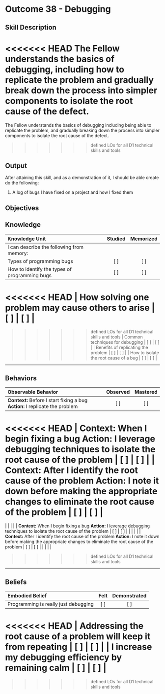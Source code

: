 # Outcome 38 - Debugging

**Skill Description**
----------
<<<<<<< HEAD
The Fellow understands the basics of debugging, including how to replicate the problem and gradually break down the process into simpler components to isolate the root cause of the defect.
=======
The Fellow understands the basics of debugging including being able to replicate the problem, and gradually breaking down the process into simpler components to isolate the root cause of the defect.
>>>>>>> defined LOs for all D1 technical skills and tools

**Output**
----------
After attaining this skill, and as a demonstration of it, I should be able create do the following:

1. A log of bugs I have fixed on a project and how I fixed them


**Objectives**
----------
## **Knowledge**


| Knowledge Unit   |      Studied      | Memorized |
|:-------------|:------------------:|:--------:|
| I can describe the following from memory: | | |
| Types of programming bugs | [ ] | [ ]  |
| How to identify the types of programming bugs | [ ] | [ ]  |
<<<<<<< HEAD
| How solving one problem may cause others to arise | [ ] | [ ]  |
=======
>>>>>>> defined LOs for all D1 technical skills and tools
| Common techniques for debugging | [ ] | [ ]  |
| Benefits of replicating the problem | [ ] | [ ]  |
| How to isolate the root cause of a bug | [ ] | [ ]  |



----------


## **Behaviors**

| Observable Behavior   |      Observed      | Mastered |
|:-------------|:------------------:|:--------:|
| **Context:** Before I start fixing a bug **Action:** I replicate the problem | [ ] | [ ] |
<<<<<<< HEAD
| **Context:** When I begin fixing a bug **Action:** I leverage debugging techniques to isolate the root cause of the problem | [ ] | [ ] |
| **Context:** After I identify the root cause of the problem **Action:** I note it down before making the appropriate changes to eliminate the root cause of the problem | [ ] | [ ] |
=======
| | | |
| **Context:** When I begin fixing a bug **Action:** I leverage debugging techniques to isolate the root cause of the problem | [ ] | [ ] |
| | | |
| **Context:** After I identify the root cause of the problem **Action:** I note it down before making the appropriate changes to eliminate the root cause of the problem | [ ] | [ ] |
| | | |
>>>>>>> defined LOs for all D1 technical skills and tools



----------


## **Beliefs**


| Embodied Belief   |      Felt      | Demonstrated |
|:-------------|:------------------:|:--------:|
| Programming is really just debugging | [ ] | [ ] |
<<<<<<< HEAD
| Addressing the root cause of a problem will keep it from repeating | [ ] | [ ] |
| I increase my debugging efficiency by remaining calm | [ ] | [ ] |
=======
>>>>>>> defined LOs for all D1 technical skills and tools

